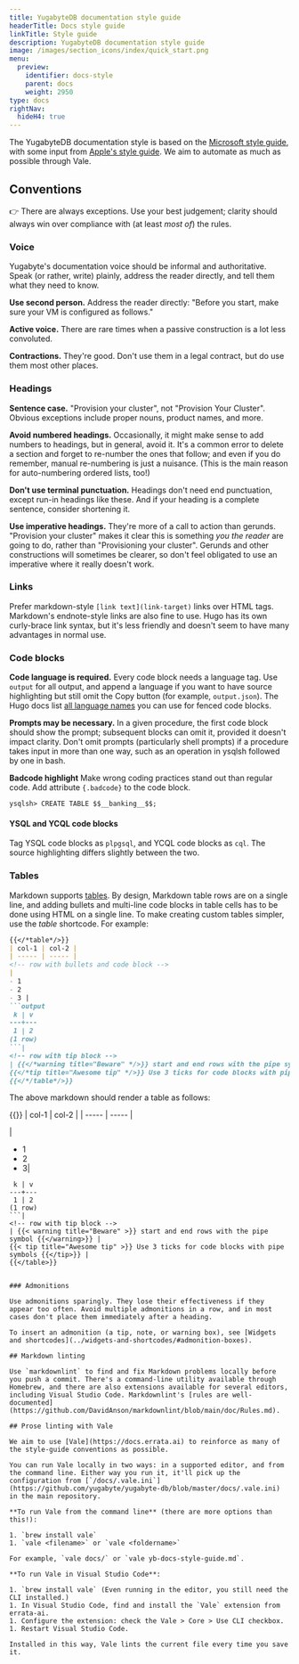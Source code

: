 ```yaml
---
title: YugabyteDB documentation style guide
headerTitle: Docs style guide
linkTitle: Style guide
description: YugabyteDB documentation style guide
image: /images/section_icons/index/quick_start.png
menu:
  preview:
    identifier: docs-style
    parent: docs
    weight: 2950
type: docs
rightNav:
  hideH4: true
---
```


The YugabyteDB documentation style is based on the [Microsoft style guide](https://docs.microsoft.com/en-us/style-guide/welcome/), with some input from [Apple's style guide](https://help.apple.com/applestyleguide/#/). We aim to automate as much as possible through Vale.

## Conventions

👉 There are always exceptions. Use your best judgement; clarity should always win over compliance with (at least _most of_) the rules.

### Voice

Yugabyte's documentation voice should be informal and authoritative. Speak (or rather, write) plainly, address the reader directly, and tell them what they need to know.

**Use second person.** Address the reader directly: "Before you start, make sure your VM is configured as follows."

**Active voice.** There are rare times when a passive construction is a lot less convoluted.

**Contractions.** They're good. Don't use them in a legal contract, but do use them most other places.

### Headings

**Sentence case.** "Provision your cluster", not "Provision Your Cluster". Obvious exceptions include proper nouns, product names, and more.

**Avoid numbered headings.** Occasionally, it might make sense to add numbers to headings, but in general, avoid it. It's a common error to delete a section and forget to re-number the ones that follow; and even if you do remember, manual re-numbering is just a nuisance. (This is the main reason for auto-numbering ordered lists, too!)

**Don't use terminal punctuation.** Headings don't need end punctuation, except run-in headings like these. And if your heading is a complete sentence, consider shortening it.

**Use imperative headings.** They're more of a call to action than gerunds. "Provision your cluster" makes it clear this is something _you the reader_ are going to do, rather than "Provisioning your cluster". Gerunds and other constructions will sometimes be clearer, so don't feel obligated to use an imperative where it really doesn't work.

### Links

Prefer markdown-style `[link text](link-target)` links over HTML tags. Markdown's endnote-style links are also fine to use. Hugo has its own curly-brace link syntax, but it's less friendly and doesn't seem to have many advantages in normal use.

### Code blocks

**Code language is required.** Every code block needs a language tag. Use `output` for all output, and append a language if you want to have source highlighting but still omit the Copy button (for example, `output.json`). The Hugo docs list [all language names](https://gohugo.io/content-management/syntax-highlighting/#list-of-chroma-highlighting-languages) you can use for fenced code blocks.

**Prompts may be necessary.** In a given procedure, the first code block should show the prompt; subsequent blocks can omit it, provided it doesn't impact clarity. Don't omit prompts (particularly shell prompts) if a procedure takes input in more than one way, such as an operation in ysqlsh followed by one in bash.

**Badcode highlight** Make wrong coding practices stand out than regular code. Add attribute `{.badcode}` to the code block.

```sql{.badcode}
ysqlsh> CREATE TABLE $$__banking__$$;
```

#### YSQL and YCQL code blocks

Tag YSQL code blocks as `plpgsql`, and YCQL code blocks as `cql`. The source highlighting differs slightly between the two.

### Tables

Markdown supports [tables](https://www.markdownguide.org/extended-syntax/#tables). By design, Markdown table rows are on a single line, and adding bullets and multi-line code blocks in table cells has to be done using HTML on a single line. To make creating custom tables simpler, use the _table_ shortcode. For example:

```md
{{</*table*/>}}
| col-1 | col-2 |
| ----- | ----- |
<!-- row with bullets and code block -->
|
- 1
- 2
- 3 |
```output
 k | v
---+---
 1 | 2
(1 row)
```|
<!-- row with tip block -->
| {{</*warning title="Beware" */>}} start and end rows with the pipe symbol {{</*/warning*/>}} | 
{{</*tip title="Awesome tip" */>}} Use 3 ticks for code blocks with pipe symbols {{</*/tip*/>}} |
{{</*/table*/>}}
```

The above markdown should render a table as follows:

{{<table>}}
| col-1 | col-2 |
| ----- | ----- |
<!-- row with bullets and code block -->
|
- 1
- 2
- 3|
```output
 k | v
---+---
 1 | 2
(1 row)
```|
<!-- row with tip block -->
| {{< warning title="Beware" >}} start and end rows with the pipe symbol {{</warning>}} | 
{{< tip title="Awesome tip" >}} Use 3 ticks for code blocks with pipe symbols {{</tip>}} |
{{</table>}}


### Admonitions

Use admonitions sparingly. They lose their effectiveness if they appear too often. Avoid multiple admonitions in a row, and in most cases don't place them immediately after a heading.

To insert an admonition (a tip, note, or warning box), see [Widgets and shortcodes](../widgets-and-shortcodes/#admonition-boxes).

## Markdown linting

Use `markdownlint` to find and fix Markdown problems locally before you push a commit. There's a command-line utility available through Homebrew, and there are also extensions available for several editors, including Visual Studio Code. Markdownlint's [rules are well-documented](https://github.com/DavidAnson/markdownlint/blob/main/doc/Rules.md).

## Prose linting with Vale

We aim to use [Vale](https://docs.errata.ai) to reinforce as many of the style-guide conventions as possible.

You can run Vale locally in two ways: in a supported editor, and from the command line. Either way you run it, it'll pick up the configuration from [`/docs/.vale.ini`](https://github.com/yugabyte/yugabyte-db/blob/master/docs/.vale.ini) in the main repository.

**To run Vale from the command line** (there are more options than this!):

1. `brew install vale`
1. `vale <filename>` or `vale <foldername>`

For example, `vale docs/` or `vale yb-docs-style-guide.md`.

**To run Vale in Visual Studio Code**:

1. `brew install vale` (Even running in the editor, you still need the CLI installed.)
1. In Visual Studio Code, find and install the `Vale` extension from errata-ai.
1. Configure the extension: check the Vale > Core > Use CLI checkbox.
1. Restart Visual Studio Code.

Installed in this way, Vale lints the current file every time you save it.

